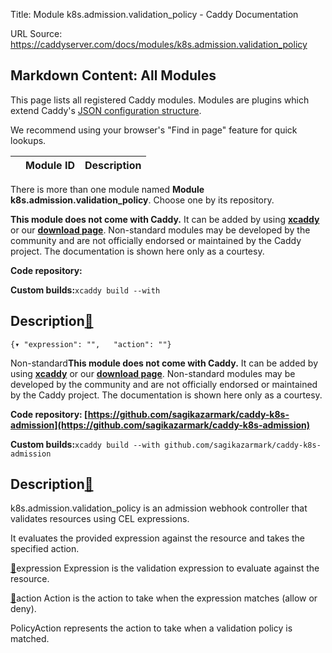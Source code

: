 Title: Module k8s.admission.validation_policy - Caddy Documentation

URL Source: https://caddyserver.com/docs/modules/k8s.admission.validation_policy

Markdown Content:
All Modules
-----------

This page lists all registered Caddy modules. Modules are plugins which extend Caddy's [JSON configuration structure](https://caddyserver.com/docs/json/).

We recommend using your browser's "Find in page" feature for quick lookups.

|  | Module ID | Description |
| --- | --- | --- |

There is more than one module named **Module k8s.admission.validation_policy**. Choose one by its repository.

**This module does not come with Caddy.** It can be added by using **[xcaddy](https://caddyserver.com/docs/build#xcaddy)** or our **[download page](https://caddyserver.com/download)**. Non-standard modules may be developed by the community and are not officially endorsed or maintained by the Caddy project. The documentation is shown here only as a courtesy.

**Code repository:**

**Custom builds:**`xcaddy build --with`

Description[🔗](https://caddyserver.com/docs/modules/k8s.admission.validation_policy#docs "Direct link")
--------------------------------------------------------------------------------------------------------

`{▾	"expression": "",	"action": ""}`

Non-standard**This module does not come with Caddy.** It can be added by using **[xcaddy](https://caddyserver.com/docs/build#xcaddy)** or our **[download page](https://caddyserver.com/download)**. Non-standard modules may be developed by the community and are not officially endorsed or maintained by the Caddy project. The documentation is shown here only as a courtesy.

**Code repository: [https://github.com/sagikazarmark/caddy-k8s-admission](https://github.com/sagikazarmark/caddy-k8s-admission)**

**Custom builds:**`xcaddy build --with github.com/sagikazarmark/caddy-k8s-admission`

Description[🔗](https://caddyserver.com/docs/modules/k8s.admission.validation_policy#docs "Direct link")
--------------------------------------------------------------------------------------------------------

k8s.admission.validation_policy is an admission webhook controller that validates resources using CEL expressions.

It evaluates the provided expression against the resource and takes the specified action.

[🔗](https://caddyserver.com/docs/modules/k8s.admission.validation_policy#expression)expression
Expression is the validation expression to evaluate against the resource.

[🔗](https://caddyserver.com/docs/modules/k8s.admission.validation_policy#action)action
Action is the action to take when the expression matches (allow or deny).

PolicyAction represents the action to take when a validation policy is matched.

